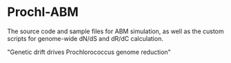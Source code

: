 # Prochl-ABM
The source code and sample files for ABM simulation, as well as the custom scripts for genome-wide dN/dS and dR/dC calculation.

"Genetic drift drives Prochlorococcus genome reduction"
